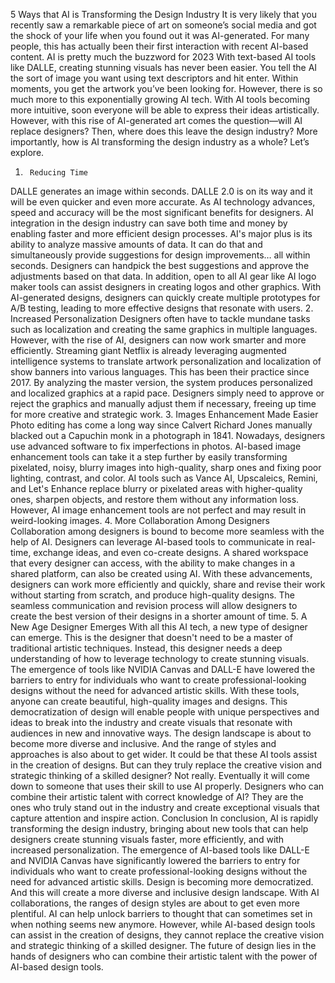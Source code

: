 5 Ways that AI is Transforming the Design Industry
It is very likely that you recently saw a remarkable piece of art on someone’s social media and got the shock of your life when you found out it was AI-generated. For many people, this has actually been their first interaction with recent AI-based content. AI is pretty much the buzzword for 2023
With text-based AI tools like DALLE, creating stunning visuals has never been easier. You tell the AI the sort of image you want using text descriptors and hit enter. Within moments, you get the artwork you’ve been looking for. However, there is so much more to this exponentially growing AI tech.
With AI tools becoming more intuitive, soon everyone will be able to express their ideas artistically. However, with this rise of AI-generated art comes the question—will AI replace designers? Then, where does this leave the design industry?
More importantly, how is AI transforming the design industry as a whole? Let’s explore.
1.      Reducing Time
DALLE generates an image within seconds. DALLE 2.0 is on its way and it will be even quicker and even more accurate. As AI technology advances, speed and accuracy will be the most significant benefits for designers. AI integration in the design industry can save both time and money by enabling faster and more efficient design processes.
AI's major plus is its ability to analyze massive amounts of data. It can do that and simultaneously provide suggestions for design improvements… all within seconds. Designers can handpick the best suggestions and approve the adjustments based on that data. In addition, open to all AI gear like AI logo maker tools can assist designers in creating logos and other graphics. With AI-generated designs, designers can quickly create multiple prototypes for A/B testing, leading to more effective designs that resonate with users.
2.      Increased Personalization
Designers often have to tackle mundane tasks such as localization and creating the same graphics in multiple languages. However, with the rise of AI, designers can now work smarter and more efficiently. Streaming giant Netflix is already leveraging augmented intelligence systems to translate artwork personalization and localization of show banners into various languages. This has been their practice since 2017. By analyzing the master version, the system produces personalized and localized graphics at a rapid pace. Designers simply need to approve or reject the graphics and manually adjust them if necessary, freeing up time for more creative and strategic work.
3.      Images Enhancement Made Easier
Photo editing has come a long way since Calvert Richard Jones manually blacked out a Capuchin monk in a photograph in 1841. Nowadays, designers use advanced software to fix imperfections in photos. AI-based image enhancement tools can take it a step further by easily transforming pixelated, noisy, blurry images into high-quality, sharp ones and fixing poor lighting, contrast, and color. AI tools such as Vance AI, Upscaleics, Remini, and Let's Enhance replace blurry or pixelated areas with higher-quality ones, sharpen objects, and restore them without any information loss. However, AI image enhancement tools are not perfect and may result in weird-looking images.
4.      More Collaboration Among Designers
Collaboration among designers is bound to become more seamless with the help of AI. Designers can leverage AI-based tools to communicate in real-time, exchange ideas, and even co-create designs. A shared workspace that every designer can access, with the ability to make changes in a shared platform, can also be created using AI. With these advancements, designers can work more efficiently and quickly, share and revise their work without starting from scratch, and produce high-quality designs. The seamless communication and revision process will allow designers to create the best version of their designs in a shorter amount of time.
5.      A New Age Designer Emerges
With all this AI tech, a new type of designer can emerge. This is the designer that doesn't need to be a master of traditional artistic techniques. Instead, this designer needs a deep understanding of how to leverage technology to create stunning visuals.
The emergence of tools like NVIDIA Canvas and DALL-E have lowered the barriers to entry for individuals who want to create professional-looking designs without the need for advanced artistic skills. With these tools, anyone can create beautiful, high-quality images and designs.
This democratization of design will enable people with unique perspectives and ideas to break into the industry and create visuals that resonate with audiences in new and innovative ways. The design landscape is about to become more diverse and inclusive. And the range of styles and approaches is also about to get wider.
It could be that these AI tools assist in the creation of designs. But can they truly replace the creative vision and strategic thinking of a skilled designer? Not really. Eventually it will come down to someone that uses their skill to use AI properly. Designers who can combine their artistic talent with correct knowledge of AI? They are the ones who truly stand out in the industry and create exceptional visuals that capture attention and inspire action.
Conclusion
In conclusion, AI is rapidly transforming the design industry, bringing about new tools that can help designers create stunning visuals faster, more efficiently, and with increased personalization. The emergence of AI-based tools like DALL-E and NVIDIA Canvas have significantly lowered the barriers to entry for individuals who want to create professional-looking designs without the need for advanced artistic skills. Design is becoming more democratized. And this will create a more diverse and inclusive design landscape. With AI collaborations, the ranges of design styles are about to get even more plentiful. AI can help unlock barriers to thought that can sometimes set in when nothing seems new anymore. However, while AI-based design tools can assist in the creation of designs, they cannot replace the creative vision and strategic thinking of a skilled designer. The future of design lies in the hands of designers who can combine their artistic talent with the power of AI-based design tools.

